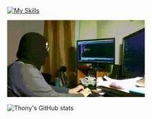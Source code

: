 [![My Skills](https://skillicons.dev/icons?i=py,linux,bash,c,go,latex,md,pytorch&perline=8)](https://skillicons.dev)


![](https://raw.githubusercontent.com/unton3ton/unton3ton/main/db07b8452cbe00766c4e1.gif)


![Thony's GitHub stats](https://github-readme-stats.vercel.app/api?username=unton3ton&show_icons=true&theme=great-gatsby)



